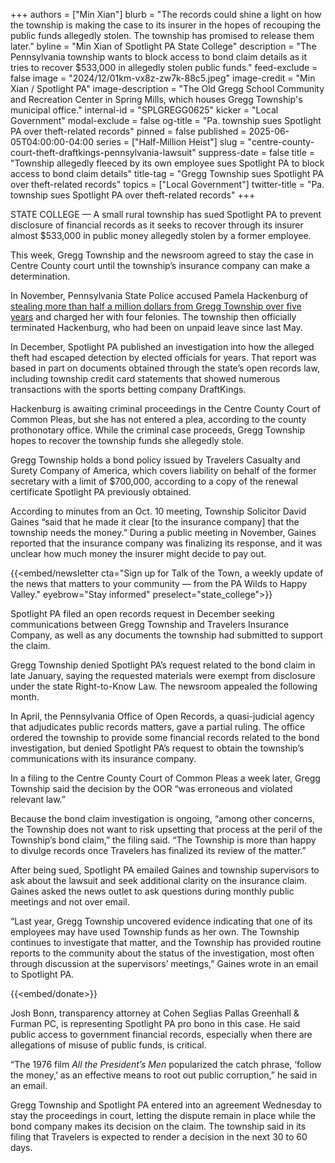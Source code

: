 +++
authors = ["Min Xian"]
blurb = "The records could shine a light on how the township is making the case to its insurer in the hopes of recouping the public funds allegedly stolen. The township has promised to release them later."
byline = "Min Xian of Spotlight PA State College"
description = "The Pennsylvania township wants to block access to bond claim details as it tries to recover $533,000 in allegedly stolen public funds."
feed-exclude = false
image = "2024/12/01km-vx8z-zw7k-88c5.jpeg"
image-credit = "Min Xian / Spotlight PA"
image-description = "The Old Gregg School Community and Recreation Center in Spring Mills, which houses Gregg Township's municipal office."
internal-id = "SPLGREGG0625"
kicker = "Local Government"
modal-exclude = false
og-title = "Pa. township sues Spotlight PA over theft-related records"
pinned = false
published = 2025-06-05T04:00:00-04:00
series = ["Half-Million Heist"]
slug = "centre-county-court-theft-draftkings-pennsylvania-lawsuit"
suppress-date = false
title = "Township allegedly fleeced by its own employee sues Spotlight PA to block access to bond claim details"
title-tag = "Gregg Township sues Spotlight PA over theft-related records"
topics = ["Local Government"]
twitter-title = "Pa. township sues Spotlight PA over theft-related records"
+++

STATE COLLEGE — A small rural township has sued Spotlight PA to prevent disclosure of financial records as it seeks to recover through its insurer almost $533,000 in public money allegedly stolen by a former employee.

This week, Gregg Township and the newsroom agreed to stay the case in Centre County court until the township’s insurance company can make a determination.

In November, Pennsylvania State Police accused Pamela Hackenburg of <a href="https://www.spotlightpa.org/statecollege/2024/12/gregg-township-centre-county-rural-pennsylvania-local-government-felony-theft-public-money/">stealing more than half a million dollars from Gregg Township over five years</a> and charged her with four felonies. The township then officially terminated Hackenburg, who had been on unpaid leave since last May.

In December, Spotlight PA published an investigation into how the alleged theft had escaped detection by elected officials for years. That report was based in part on documents obtained through the state’s open records law, including township credit card statements that showed numerous transactions with the sports betting company DraftKings.

Hackenburg is awaiting criminal proceedings in the Centre County Court of Common Pleas, but she has not entered a plea, according to the county prothonotary office. While the criminal case proceeds, Gregg Township hopes to recover the township funds she allegedly stole.

Gregg Township holds a bond policy issued by Travelers Casualty and Surety Company of America, which covers liability on behalf of the former secretary with a limit of $700,000, according to a copy of the renewal certificate Spotlight PA previously obtained.

According to minutes from an Oct. 10 meeting, Township Solicitor David Gaines “said that he made it clear \[to the insurance company\] that the township needs the money.” During a public meeting in November, Gaines reported that the insurance company was finalizing its response, and it was unclear how much money the insurer might decide to pay out.

{{<embed/newsletter cta="Sign up for Talk of the Town, a weekly update of the news that matters to your community — from the PA Wilds to Happy Valley." eyebrow="Stay informed" preselect="state_college">}}

Spotlight PA filed an open records request in December seeking communications between Gregg Township and Travelers Insurance Company, as well as any documents the township had submitted to support the claim.

Gregg Township denied Spotlight PA’s request related to the bond claim in late January, saying the requested materials were exempt from disclosure under the state Right-to-Know Law. The newsroom appealed the following month.

In April, the Pennsylvania Office of Open Records, a quasi-judicial agency that adjudicates public records matters, gave a partial ruling. The office ordered the township to provide some financial records related to the bond investigation, but denied Spotlight PA’s request to obtain the township’s communications with its insurance company.

In a filing to the Centre County Court of Common Pleas a week later, Gregg Township said the decision by the OOR “was erroneous and violated relevant law.”

Because the bond claim investigation is ongoing, “among other concerns, the Township does not want to risk upsetting that process at the peril of the Township’s bond claim,” the filing said. “The Township is more than happy to divulge records once Travelers has finalized its review of the matter.”

After being sued, Spotlight PA emailed Gaines and township supervisors to ask about the lawsuit and seek additional clarity on the insurance claim. Gaines asked the news outlet to ask questions during monthly public meetings and not over email.

“Last year, Gregg Township uncovered evidence indicating that one of its employees may have used Township funds as her own. The Township continues to investigate that matter, and the Township has provided routine reports to the community about the status of the investigation, most often through discussion at the supervisors’ meetings,” Gaines wrote in an email to Spotlight PA.

{{<embed/donate>}}

Josh Bonn, transparency attorney at Cohen Seglias Pallas Greenhall &amp; Furman PC, is representing Spotlight PA pro bono in this case. He said public access to government financial records, especially when there are allegations of misuse of public funds, is critical.

“The 1976 film <em>All the President’s Men</em> popularized the catch phrase, ‘follow the money,’ as an effective means to root out public corruption,” he said in an email.

Gregg Township and Spotlight PA entered into an agreement Wednesday to stay the proceedings in court, letting the dispute remain in place while the bond company makes its decision on the claim. The township said in its filing that Travelers is expected to render a decision in the next 30 to 60 days.

